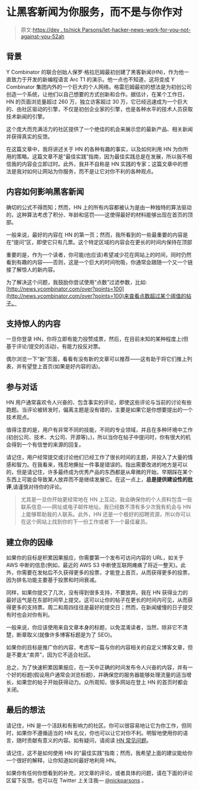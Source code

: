 # 让黑客新闻为你服务，而不是与你作对

> 原文:[https://dev . to/nick Parsons/let-hacker-news-work-for-you-not-against-you-52ah](https://dev.to/nickparsons/let-hacker-news-work-for-you-not-against-you-52ah)

## [](#background)背景

Y Combinator 的联合创始人保罗·格拉厄姆最初创建了黑客新闻(HN)，作为他一直致力于开发的新编程语言 Arc T1 的演示。他一点也不知道，这将变成 Y Combinator 集团内外的一个巨大的个人网络。格雷厄姆最初的想法是为初创公司创造一个系统，让他们以自己想要的方式创新和合作。据估计，在某个工作日，HN 的页面浏览量超过 260 万，独立访客超过 30 万，它已经迅速成为一个巨大的、由社区驱动的引擎，不仅是初创企业家的引擎，也是各种水平的技术人员获取技术新闻的引擎。

这个庞大而充满活力的社区提供了一个绝佳的机会来展示您的最新产品、相关新闻并获得真实的反馈。

在这篇文章中，我将讲述关于 HN 的各种有趣的事实，以及如何利用 HN 为你所用的策略。这篇文章不是“最佳实践”指南，因为最佳实践总是在发展，所以我不相信我的内容会立即过时。此外，我并不自称是 HN 实践的专家；这篇文章中的想法是我对如何让网站为你服务，而不是让它对你不利的各种观点。

## [](#how-content-works-on-hacker-news)内容如何影响黑客新闻

确切的公式不得而知；然而，HN 上的所有内容都被认为是由一种独特的算法驱动的，这种算法考虑了积分、年龄和惩罚——这使得最好的材料能够出现在首页的顶部。

一般来说，最好的内容在 HN 的第一页；然而，我所看到的一些最重要的内容是在“提问”区，即使它只有几票。这个特定区域的内容会在更长的时间内保持在顶部

重要的是，作为一个读者，你可能(也应该)希望减少花在网站上的时间，同时仍然看到有趣的内容——否则，这是一个巨大的时间吮吸，你通常会跟随一个又一个链接了解惊人的新内容。

为了解决这个问题，我鼓励你尝试使用“点数”过滤参数，比如:[http://news.ycombinator.com/over?points=100](http://news.ycombinator.com/over?points=100)来查看点数超过某个阈值的帖子。

## [](#support-amazing-content)支持惊人的内容

一旦你登录 HN，你将立即有能力投赞成票，然后，在目前未知的某种程度上(但基于评论/提交的活动)，有能力投反对票。

偶尔浏览一下“新”页面，看看有没有新的文章可以推荐——这有助于将它们推上列表，并有望登上首页(如果是好内容的话)。

## [](#participate-in-the-conversation)参与对话

HN 用户通常喜欢令人兴奋的、包含事实的评论，即使这些评论与当前的讨论有些跑题。当评论被转发时，偏离主题是没有错的，主要是如果它是你想要提出的一个技术观点。

值得注意的是，用户有非常不同的技能，不同的专业领域，并且在多种环境中工作(初创公司、技术、大公司、开源等)。)，所以当你在帖子中提问时，你有很大的机会得到一个有信誉的来源的回复。

请记住，用户经常提交或讨论他们已经工作了很长时间的主题，并投入了大量的情感和智力。在我看来，残忍地撕扯一件事是错误的。指出需要改进的地方是可以的，但是请记住，许多最终成为优秀产品的东西都是从卑微的开始，早期踩在某个东西上可能会导致某人放弃而不是继续发展它。在这一点上，**总是提供建设性的批评**,请谨慎对待你的评论。

> 尤其是一旦你开始更经常地在 HN 上互动，我会确保你的个人资料包含一些联系信息——网址或电子邮件地址。我已经数不清有多少次我有机会与 HN 上能够帮助我的人联系。此外，HN 还是一个极好的招聘资源，所以你可以在这个网站上找到你的下一份工作或者下一个最佳雇员。

## [](#build-your-karma)建立你的因缘

如果你的目标是积累因果报应，你需要第一个发布可访问内容的 URL，如关于 AWS 中断的信息(例如，最近的 AWS S3 中断使互联网瘫痪了将近一整天)。此外，你需要在发帖后不久获得更多的投票，才能登上首页，从而获得更多的投票，因为排名功能主要基于投票和时间衰减。

同样，如果你提交了几次，没有得到很多支持，不要放弃。我在 HN 获得业力的最好运气是在东部时间早上提交。这可以让你的帖子在更长的时间内可见，从而获得更多的支持票。周二和周四往往是最好的提交日；然而，在新闻缓慢的日子提交有时也会对你有利。

一般来说，你应该使用来自文章本身的标题，以免混淆读者，当然，除非它不清楚，断章取义(就像许多博客标题是为了 SEO)。

如果你的目标是推广你的内容，考虑写一篇与你的内容相关的自定义博客文章，但是不要太“卖弄”，因为它不适合社区。

总之，为了快速积累因果报应，在一天中正确的时间发布令人兴奋的内容，并有一个好的标题(假设用户通常会浏览标题)，并确保您的服务器能够处理流量的适当增长，如果您的帖子开始获得动力。众所周知，很多网站在登上 HN 的首页时都会关闭。

## [](#final-thoughts)最后的想法

请记住，HN 是一个活跃和有影响力的社区。你可以很容易地让它为你工作，但同时，如果你不遵循适当的 HN 礼仪，你也可以让它对你不利。明智地使用你的语言，随时贡献有意义的内容。如有疑问，请阅读 [HN 常见问题](https://news.ycombinator.com/newsfaq.html)。

请记住，这不是如何使用 HN 的“最佳实践”指南；然而，我希望上面的建议能给你一个很好的解释，让你知道如何最好地利用 HN。

如果你有任何你想看到的补充，对文章的评论，或者具体的问题，请在下面的评论区留下反馈。也可以在 Twitter 上关注我— [@nickparsons](https://twitter.com/nickparsons) 。